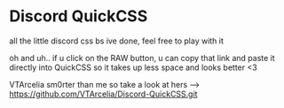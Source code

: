 # Discord QuickCSS
all the little discord css bs ive done, feel free to play with it

oh and uh.. if u click on the RAW button, u can copy that link and paste it directly into QuickCSS so it takes up less space and looks better <3

VTArcelia sm0rter than me so take a look at hers --> https://github.com/VTArcelia/Discord-QuickCSS.git

